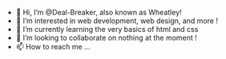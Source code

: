 - 👋 Hi, I’m @Deal-Breaker, also known as Wheatley!
- 👀 I’m interested in web development, web design, and more !
- 🌱 I’m currently learning the very basics of html and css
- 💞️ I’m looking to collaborate on nothing at the moment !
- 📫 How to reach me ...

<!---
Deal-Breaker/Deal-Breaker is a ✨ special ✨ repository because its `README.md` (this file) appears on your GitHub profile.
You can click the Preview link to take a look at your changes.
--->
